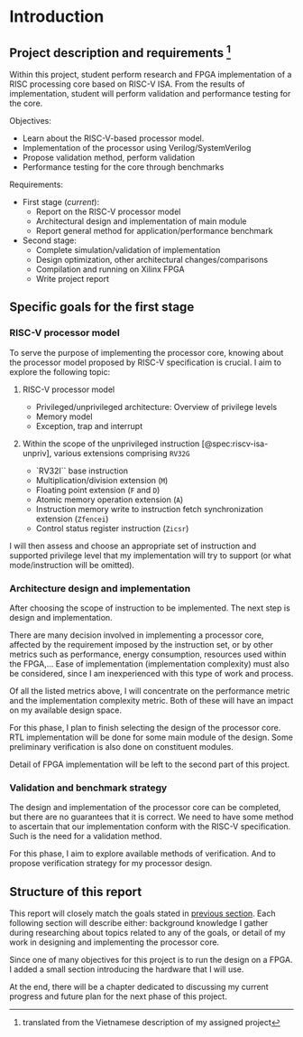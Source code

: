 # Introduction

## Project description and requirements [^project-desc-note]

[^project-desc-note]: translated from the Vietnamese description of my assigned project

Within this project, student perform research and FPGA implementation of a RISC processing core
based on RISC-V ISA. From the results of implementation, student will perform validation and
performance testing for the core.

Objectives:

- Learn about the RISC-V-based processor model.
- Implementation of the processor using Verilog/SystemVerilog
- Propose validation method, perform validation
- Performance testing for the core through benchmarks

Requirements:

- First stage (*current*):
    - Report on the RISC-V processor model
    - Architectural design and implementation of main module
    - Report general method for application/performance benchmark
- Second stage:
    - Complete simulation/validation of implementation
    - Design optimization, other architectural changes/comparisons
    - Compilation and running on Xilinx FPGA
    - Write project report

## Specific goals for the first stage

### RISC-V processor model

To serve the purpose of implementing the processor core, knowing about the processor model proposed
by RISC-V specification is crucial. I aim to explore the following topic:

1. RISC-V processor model

    - Privileged/unprivileged architecture: Overview of privilege levels
    - Memory model
    - Exception, trap and interrupt

2. Within the scope of the unprivileged instruction [@spec:riscv-isa-unpriv], various extensions
   comprising `RV32G`

    - `RV32I`` base instruction
    - Multiplication/division extension (`M`)
    - Floating point extension (`F` and `D`)
    - Atomic memory operation extension (`A`)
    - Instruction memory write to instruction fetch synchronization extension (`Zfencei`)
    - Control status register instruction (`Zicsr`)

I will then assess and choose an appropriate set of instruction and supported privilege level
that my implementation will try to support (or what mode/instruction will be omitted).

### Architecture design and implementation

After choosing the scope of instruction to be implemented. The next step is design and
implementation.

There are many decision involved in implementing a processor core, affected by the requirement
imposed by the instruction set, or by other metrics such as performance, energy consumption,
resources used within the FPGA,... Ease of implementation (implementation complexity) must also be
considered, since I am inexperienced with this type of work and process.

Of all the listed metrics above, I will concentrate on the performance metric and the implementation
complexity metric. Both of these will have an impact on my available design space.

For this phase, I plan to finish selecting the design of the processor core. RTL implementation will
be done for some main module of the design. Some preliminary verification is also done on
constituent modules.

Detail of FPGA implementation will be left to the second part of this project.

### Validation and benchmark strategy

The design and implementation of the processor core can be completed, but there are no guarantees
that it is correct. We need to have some method to ascertain that our implementation conform with
the RISC-V specification. Such is the need for a validation method.

For this phase, I aim to explore available methods of verification. And to propose verification
strategy for my processor design.

## Structure of this report

This report will closely match the goals stated in [previous
section](#specific-goals-for-the-first-stage-goals-specific). Each following section will describe
either: background knowledge I gather during researching about topics related to any of the goals,
or detail of my work in designing and implementing the processor core.

Since one of many objectives for this project is to run the design on a FPGA. I added a small
section introducing the hardware that I will use.

At the end, there will be a chapter dedicated to discussing my current progress and future plan for
the next phase of this project.
